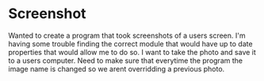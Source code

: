 # Screenshot
Wanted to create a program that took screenshots of a users screen.
I'm having some trouble finding the correct module that would have up to date properties that would allow me to do so. 
I want to take the photo and save it to a users computer. 
Need to make sure that everytime the program the image name is changed so we arent overridding a previous photo. 
